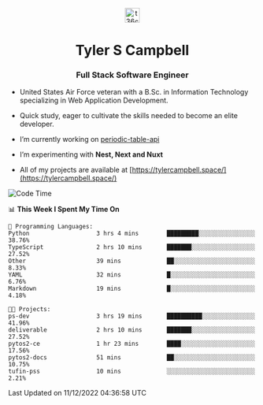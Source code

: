 <p align="center">
<a href="https://www.linkedin.com/in/t36campbell" target="blank"><img align="center" src="https://ik.imagekit.io/t36campbell/Portfolio/linkedin.png.original_m8bbGgPh6.png" alt="t36campbell" height="30" width="30" /></a>
</p>
<h1 align="center">Tyler S Campbell</h1>
<h3 align="center">Full Stack Software Engineer</h3>

* United States Air Force veteran with a B.Sc. in Information Technology specializing in Web Application Development. 

* Quick study, eager to cultivate the skills needed to become an elite developer.

* I’m currently working on [periodic-table-api](https://github.com/t36campbell/periodic-table-api)

* I’m experimenting with **Nest, Next and Nuxt**

* All of my projects are available at [https://tylercampbell.space/](https://tylercampbell.space/)

<!--START_SECTION:waka-->
![Code Time](http://img.shields.io/badge/Code%20Time-2%2C040%20hrs%202%20mins-blue)

📊 **This Week I Spent My Time On** 

```text
💬 Programming Languages: 
Python                   3 hrs 4 mins        █████████░░░░░░░░░░░░░░░░   38.76% 
TypeScript               2 hrs 10 mins       ███████░░░░░░░░░░░░░░░░░░   27.52% 
Other                    39 mins             ██░░░░░░░░░░░░░░░░░░░░░░░   8.33% 
YAML                     32 mins             █░░░░░░░░░░░░░░░░░░░░░░░░   6.76% 
Markdown                 19 mins             █░░░░░░░░░░░░░░░░░░░░░░░░   4.18%

🐱‍💻 Projects: 
ps-dev                   3 hrs 19 mins       ██████████░░░░░░░░░░░░░░░   41.96% 
deliverable              2 hrs 10 mins       ███████░░░░░░░░░░░░░░░░░░   27.52% 
pytos2-ce                1 hr 23 mins        ████░░░░░░░░░░░░░░░░░░░░░   17.56% 
pytos2-docs              51 mins             ██░░░░░░░░░░░░░░░░░░░░░░░   10.75% 
tufin-pss                10 mins             ░░░░░░░░░░░░░░░░░░░░░░░░░   2.21%

```


 Last Updated on 11/12/2022 04:36:58 UTC
<!--END_SECTION:waka-->
